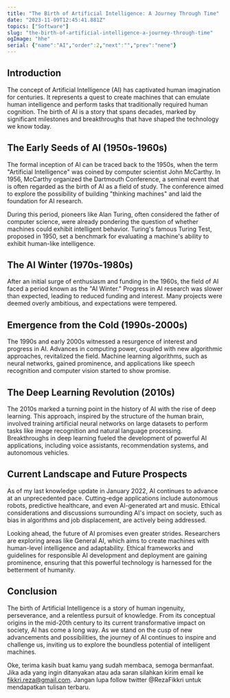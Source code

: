 ```yaml
---
title: "The Birth of Artificial Intelligence: A Journey Through Time"
date: "2023-11-09T12:45:41.881Z"
topics: ["Software"]
slug: "the-birth-of-artificial-intelligence-a-journey-through-time"
ogImage: "hhe"
serial: {"name":"AI","order":2,"next":"","prev":"nene"}
---
```


## Introduction

The concept of Artificial Intelligence (AI) has captivated human imagination for centuries. It represents a quest to create machines that can emulate human intelligence and perform tasks that traditionally required human cognition. The birth of AI is a story that spans decades, marked by significant milestones and breakthroughs that have shaped the technology we know today.

## The Early Seeds of AI (1950s-1960s)

The formal inception of AI can be traced back to the 1950s, when the term "Artificial Intelligence" was coined by computer scientist John McCarthy. In 1956, McCarthy organized the Dartmouth Conference, a seminal event that is often regarded as the birth of AI as a field of study. The conference aimed to explore the possibility of building "thinking machines" and laid the foundation for AI research.

During this period, pioneers like Alan Turing, often considered the father of computer science, were already pondering the question of whether machines could exhibit intelligent behavior. Turing's famous Turing Test, proposed in 1950, set a benchmark for evaluating a machine's ability to exhibit human-like intelligence.

## The AI Winter (1970s-1980s)

After an initial surge of enthusiasm and funding in the 1960s, the field of AI faced a period known as the "AI Winter." Progress in AI research was slower than expected, leading to reduced funding and interest. Many projects were deemed overly ambitious, and expectations were tempered.

## Emergence from the Cold (1990s-2000s)

The 1990s and early 2000s witnessed a resurgence of interest and progress in AI. Advances in computing power, coupled with new algorithmic approaches, revitalized the field. Machine learning algorithms, such as neural networks, gained prominence, and applications like speech recognition and computer vision started to show promise.

## The Deep Learning Revolution (2010s)

The 2010s marked a turning point in the history of AI with the rise of deep learning. This approach, inspired by the structure of the human brain, involved training artificial neural networks on large datasets to perform tasks like image recognition and natural language processing. Breakthroughs in deep learning fueled the development of powerful AI applications, including voice assistants, recommendation systems, and autonomous vehicles.

## Current Landscape and Future Prospects

As of my last knowledge update in January 2022, AI continues to advance at an unprecedented pace. Cutting-edge applications include autonomous robots, predictive healthcare, and even AI-generated art and music. Ethical considerations and discussions surrounding AI's impact on society, such as bias in algorithms and job displacement, are actively being addressed.

Looking ahead, the future of AI promises even greater strides. Researchers are exploring areas like General AI, which aims to create machines with human-level intelligence and adaptability. Ethical frameworks and guidelines for responsible AI development and deployment are gaining prominence, ensuring that this powerful technology is harnessed for the betterment of humanity.

## Conclusion

The birth of Artificial Intelligence is a story of human ingenuity, perseverance, and a relentless pursuit of knowledge. From its conceptual origins in the mid-20th century to its current transformative impact on society, AI has come a long way. As we stand on the cusp of new advancements and possibilities, the journey of AI continues to inspire and challenge us, inviting us to explore the boundless potential of intelligent machines.

Oke, terima kasih buat kamu yang sudah membaca, semoga bermanfaat. Jika ada yang ingin ditanyakan atau ada saran silahkan kirim email ke fikkri.reza@gmail.com. Jangan lupa follow twitter @RezaFikkri untuk mendapatkan tulisan terbaru.
